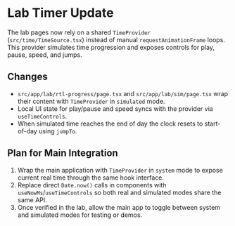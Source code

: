 # Lab Timer Update

The lab pages now rely on a shared `TimeProvider` (`src/time/TimeSource.tsx`) instead of manual `requestAnimationFrame` loops. This provider simulates time progression and exposes controls for play, pause, speed, and jumps.

## Changes

- `src/app/lab/rtl-progress/page.tsx` and `src/app/lab/sim/page.tsx` wrap their content with `TimeProvider` in `simulated` mode.
- Local UI state for play/pause and speed syncs with the provider via `useTimeControls`.
- When simulated time reaches the end of day the clock resets to start-of-day using `jumpTo`.

## Plan for Main Integration

1. Wrap the main application with `TimeProvider` in `system` mode to expose current real time through the same hook interface.
2. Replace direct `Date.now()` calls in components with `useNowMs`/`useTimeControls` so both real and simulated modes share the same API.
3. Once verified in the lab, allow the main app to toggle between system and simulated modes for testing or demos.

